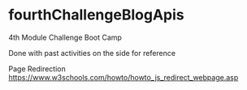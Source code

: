 # fourthChallengeBlogApis
4th Module Challenge Boot Camp

Done with past activities on the side for reference

Page Redirection https://www.w3schools.com/howto/howto_js_redirect_webpage.asp